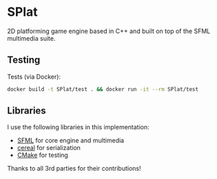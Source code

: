 # SPlat

2D platforming game engine based in C++ and built on top of the SFML multimedia suite.

## Testing

Tests (via Docker):

```bash
docker build -t SPlat/test . && docker run -it --rm SPlat/test
```

## Libraries

I use the following libraries in this implementation:
* [SFML](https://www.sfml-dev.org/) for core engine and multimedia
* [cereal](https://uscilab.github.io/cereal/index.html) for serialization
* [CMake](https://cmake.org) for testing

Thanks to all 3rd parties for their contributions!
